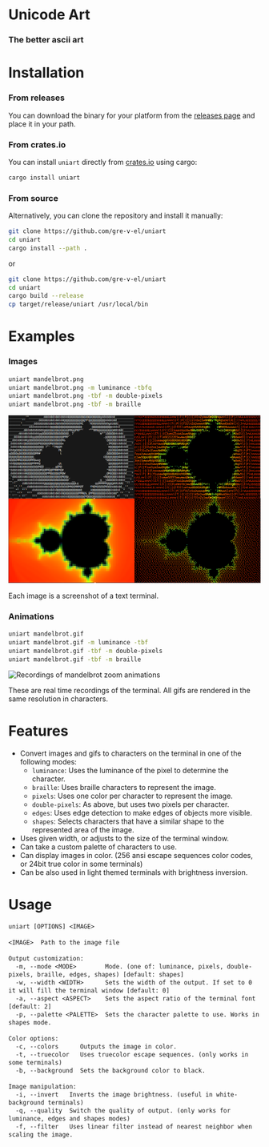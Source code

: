 # Unicode Art
### The better ascii art

# Installation

### From releases
You can download the binary for your platform from the [releases page](https://github.com/gre-v-el/uniart/releases) and place it in your path.

### From crates.io
You can install `uniart` directly from [crates.io](https://crates.io/crates/uniart) using cargo:
```sh
cargo install uniart
```

### From source
Alternatively, you can clone the repository and install it manually:
```sh
git clone https://github.com/gre-v-el/uniart
cd uniart
cargo install --path .
```
or
```sh
git clone https://github.com/gre-v-el/uniart
cd uniart
cargo build --release
cp target/release/uniart /usr/local/bin
```

# Examples
### Images
```sh
uniart mandelbrot.png
uniart mandelbrot.png -m luminance -tbfq
uniart mandelbrot.png -tbf -m double-pixels
uniart mandelbrot.png -tbf -m braille
```
![Screenshots of mandelbrot renderings](/examples/mandelbrots.png)

Each image is a screenshot of a text terminal.

### Animations
```sh
uniart mandelbrot.gif
uniart mandelbrot.gif -m luminance -tbf
uniart mandelbrot.gif -tbf -m double-pixels
uniart mandelbrot.gif -tbf -m braille
```
![Recordings of mandelbrot zoom animations](/examples/mandelbrots.gif)

These are real time recordings of the terminal. All gifs are rendered in the same resolution in characters.

# Features
* Convert images and gifs to characters on the terminal in one of the following modes:
  - `luminance`: Uses the luminance of the pixel to determine the character.
  - `braille`: Uses braille characters to represent the image.
  - `pixels`: Uses one color per character to represent the image.
  - `double-pixels`: As above, but uses two pixels per character.
  - `edges`: Uses edge detection to make edges of objects more visible.
  - `shapes`: Selects characters that have a similar shape to the represented area of the image.
* Uses given width, or adjusts to the size of the terminal window.
* Can take a custom palette of characters to use.
* Can display images in color. (256 ansi escape sequences color codes, or 24bit true color in some terminals)
* Can be also used in light themed terminals with brightness inversion.

# Usage
```
uniart [OPTIONS] <IMAGE>

<IMAGE>  Path to the image file

Output customization:
  -m, --mode <MODE>        Mode. (one of: luminance, pixels, double-pixels, braille, edges, shapes) [default: shapes]
  -w, --width <WIDTH>      Sets the width of the output. If set to 0 it will fill the terminal window [default: 0]
  -a, --aspect <ASPECT>    Sets the aspect ratio of the terminal font [default: 2]
  -p, --palette <PALETTE>  Sets the character palette to use. Works in shapes mode.

Color options:
  -c, --colors      Outputs the image in color.
  -t, --truecolor   Uses truecolor escape sequences. (only works in some terminals)
  -b, --background  Sets the background color to black.

Image manipulation:
  -i, --invert   Inverts the image brightness. (useful in white-background terminals)
  -q, --quality  Switch the quality of output. (only works for luminance, edges and shapes modes)
  -f, --filter   Uses linear filter instead of nearest neighbor when scaling the image.
```